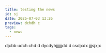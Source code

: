 ```yaml
---
title: testing the news
id: sj
date: 2025-07-03 13:26
preview: dchdh c
tags:
  - news
---
```

d﻿jcbb udch  chd d dycdyhjjjjjjdd d csdjxdx jjjsjxjx